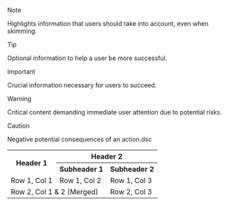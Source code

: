 > [!NOTE]  
> Highlights information that users should take into account, even when skimming.

> [!TIP]
> Optional information to help a user be more successful.

> [!IMPORTANT]  
> Crucial information necessary for users to succeed.

> [!WARNING]  
> Critical content demanding immediate user attention due to potential risks.

> [!CAUTION]
> Negative potential consequences of an action.dsc


<table>
  <tr>
    <th rowspan="2">Header 1</th>
    <th colspan="2">Header 2</th>
  </tr>
  <tr>
    <th>Subheader 1</th>
    <th>Subheader 2</th>
  </tr>
  <tr>
    <td>Row 1, Col 1</td>
    <td>Row 1, Col 2</td>
    <td>Row 1, Col 3</td>
  </tr>
  <tr>
    <td colspan="2">Row 2, Col 1 & 2 (Merged)</td>
    <td>Row 2, Col 3</td>
  </tr>
</table>
